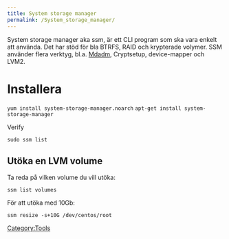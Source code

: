 ```yaml
---
title: System storage manager
permalink: /System_storage_manager/
---
```


System storage manager aka ssm, är ett CLI program som ska vara enkelt
att använda. Det har stöd för bla BTRFS, RAID och krypterade volymer.
SSM använder flera verktyg, bl.a. [Mdadm](/Mdadm "wikilink"),
Cryptsetup, device-mapper och LVM2.

Installera
==========

`yum install system-storage-manager.noarch`
`apt-get install system-storage-manager`

Verify

`sudo ssm list`

Utöka en LVM volume
-------------------

Ta reda på vilken volume du vill utöka:

`ssm list volumes`

För att utöka med 10Gb:

`ssm resize -s+10G /dev/centos/root`

[Category:Tools](/Category:Tools "wikilink")